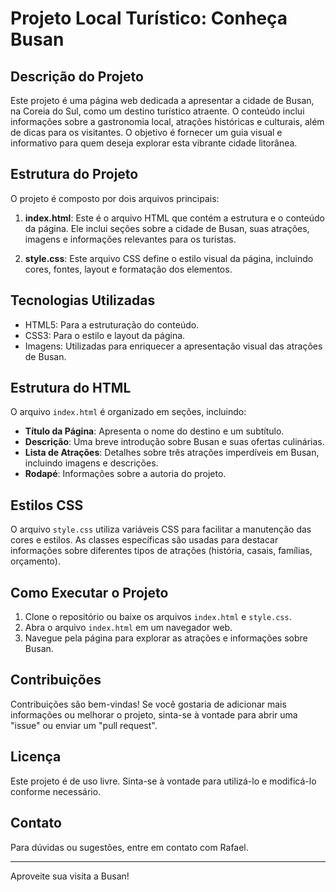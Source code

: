 # Projeto Local Turístico: Conheça Busan

## Descrição do Projeto

Este projeto é uma página web dedicada a apresentar a cidade de Busan, na Coreia do Sul, como um destino turístico atraente. O conteúdo inclui informações sobre a gastronomia local, atrações históricas e culturais, além de dicas para os visitantes. O objetivo é fornecer um guia visual e informativo para quem deseja explorar esta vibrante cidade litorânea.

## Estrutura do Projeto

O projeto é composto por dois arquivos principais:

1. **index.html**: Este é o arquivo HTML que contém a estrutura e o conteúdo da página. Ele inclui seções sobre a cidade de Busan, suas atrações, imagens e informações relevantes para os turistas.

2. **style.css**: Este arquivo CSS define o estilo visual da página, incluindo cores, fontes, layout e formatação dos elementos.

## Tecnologias Utilizadas

- HTML5: Para a estruturação do conteúdo.
- CSS3: Para o estilo e layout da página.
- Imagens: Utilizadas para enriquecer a apresentação visual das atrações de Busan.

## Estrutura do HTML

O arquivo `index.html` é organizado em seções, incluindo:

- **Título da Página**: Apresenta o nome do destino e um subtítulo.
- **Descrição**: Uma breve introdução sobre Busan e suas ofertas culinárias.
- **Lista de Atrações**: Detalhes sobre três atrações imperdíveis em Busan, incluindo imagens e descrições.
- **Rodapé**: Informações sobre a autoria do projeto.

## Estilos CSS

O arquivo `style.css` utiliza variáveis CSS para facilitar a manutenção das cores e estilos. As classes específicas são usadas para destacar informações sobre diferentes tipos de atrações (história, casais, famílias, orçamento).

## Como Executar o Projeto

1. Clone o repositório ou baixe os arquivos `index.html` e `style.css`.
2. Abra o arquivo `index.html` em um navegador web.
3. Navegue pela página para explorar as atrações e informações sobre Busan.

## Contribuições

Contribuições são bem-vindas! Se você gostaria de adicionar mais informações ou melhorar o projeto, sinta-se à vontade para abrir uma "issue" ou enviar um "pull request".

## Licença

Este projeto é de uso livre. Sinta-se à vontade para utilizá-lo e modificá-lo conforme necessário.

## Contato

Para dúvidas ou sugestões, entre em contato com Rafael.

---

Aproveite sua visita a Busan!
